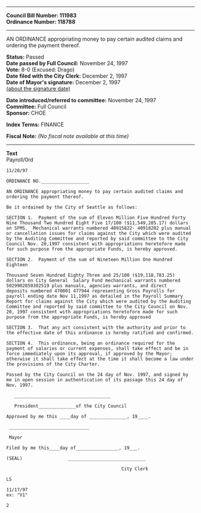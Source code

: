 * * * * *  
  
**Council Bill Number: [](#h0)[](#h2)111983**   
**Ordinance Number: 118788**  
  
* * * * *  
  
AN ORDINANCE appropriating money to pay certain audited claims and ordering the payment thereof.  
  
**Status:** Passed   
**Date passed by Full Council:** November 24, 1997   
**Vote:** 8-0 (Excused: Drago)   
**Date filed with the City Clerk:** December 2, 1997   
**Date of Mayor's signature:** December 2, 1997   
[(about the signature date)](/~public/approvaldate.htm)   
  
  
**Date introduced/referred to committee:** November 24, 1997   
**Committee:** Full Council   
**Sponsor:** CHOE   
  
**Index Terms:** FINANCE  
  
**Fiscal Note:** *(No fiscal note available at this time)*  
  
* * * * *  
  
**Text**  
    Payroll/0rd  
  
    11/20/97  
  
    ORDINANCE NO.__________________  
  
    AN ORDINANCE appropriating money to pay certain audited claims and  
    ordering the payment thereof.  
  
    Be it ordained by the City of Seattle as follows:  
  
    SECTION 1.  Payment of the sum of Eleven Million Five Hundred Forty  
    Nine Thousand Two Hundred Eight Five 17/100 ($11,549,285.17) dollars  
    on SFMS.  Mechanical warrants numbered 40915822- 40918202 plus manual  
    or cancellation issues for claims against the City which were audited  
    by the Auditing Committee and reported by said committee to the City  
    Council Nov. 20,1997 consistent with appropriations heretofore made  
    for such purpose from the appropriate Funds, is hereby approved.  
  
    SECTION 2.  Payment of the sum of Nineteen Million One Hundred  
    Eighteen  
  
    Thousand Seven Hundred Eighty Three and 25/100 ($19,118,783.25)  
    dollars on City General  Salary Fund mechanical warrants numbered  
    5029902850302519 plus manuals, agencies warrants, and direct  
    deposits numbered 470001 477944 representing Gross Payrolls for  
    payroll ending date Nov 11,1997 as detailed in the Payroll Summary  
    Report for claims against the City which were audited by the Auditing  
    Committee and reported by said committee to the City Council on Nov.  
    20, 1997 consistent with appropriations heretofore made for such  
    purpose from the appropriate Funds, is hereby approved  
  
    SECTION 3.  That any act consistent with the authority and prior to  
    the effective date of this ordinance is hereby ratified and confirmed.  
  
    SECTION 4.  This ordinance, being an ordinance required for the  
    payment of salaries or current expenses, shall take effect and be in  
    force immediately upon its approval, if approved by the Mayor;  
    otherwise it shall take effect at the time it shall become a law under  
    the provisions of the City Charter.  
  
    Passed by the City Council on the 24 day of Nov. 1997, and signed by  
    me in open session in authentication of its passage this 24 day of  
    Nov. 1997.  
  
       ____________________________________  
  
       President______________of the City Council  
  
    Approved by me this ____day of ______________, 19____.  
  
     ______________________________  
  
     Mayor  
  
    Filed by me this____day of________________, 19___.  
  
    (SEAL)                 _____________________________  
  
                                               City Clerk  
  
    LS  
  
    11/17/97  
    ex: "V1"  
  
    2  
